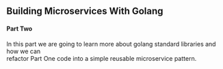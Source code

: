 ## Building Microservices With Golang

#### Part Two
In this part we are going to learn more about golang standard libraries and how we can<br>
refactor Part One code into a simple reusable microservice pattern.<br>